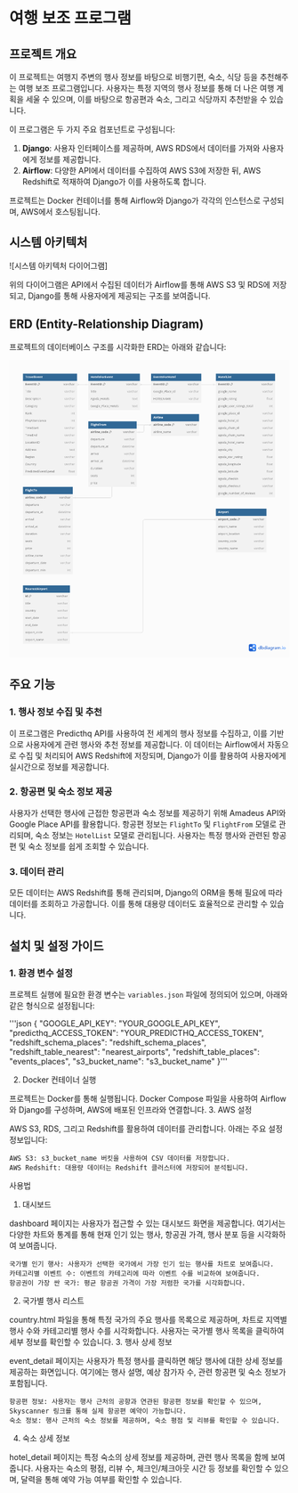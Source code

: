 

# 여행 보조 프로그램

## 프로젝트 개요

이 프로젝트는 여행지 주변의 행사 정보를 바탕으로 비행기편, 숙소, 식당 등을 추천해주는 여행 보조 프로그램입니다. 사용자는 특정 지역의 행사 정보를 통해 더 나은 여행 계획을 세울 수 있으며, 이를 바탕으로 항공편과 숙소, 그리고 식당까지 추천받을 수 있습니다.

이 프로그램은 두 가지 주요 컴포넌트로 구성됩니다:

1. **Django**: 사용자 인터페이스를 제공하며, AWS RDS에서 데이터를 가져와 사용자에게 정보를 제공합니다.
2. **Airflow**: 다양한 API에서 데이터를 수집하여 AWS S3에 저장한 뒤, AWS Redshift로 적재하여 Django가 이를 사용하도록 합니다.

프로젝트는 Docker 컨테이너를 통해 Airflow와 Django가 각각의 인스턴스로 구성되며, AWS에서 호스팅됩니다.

## 시스템 아키텍처

![시스템 아키텍처 다이어그램]

위의 다이어그램은 API에서 수집된 데이터가 Airflow를 통해 AWS S3 및 RDS에 저장되고, Django를 통해 사용자에게 제공되는 구조를 보여줍니다.

## ERD (Entity-Relationship Diagram)

프로젝트의 데이터베이스 구조를 시각화한 ERD는 아래와 같습니다:

![ERD](./images/ERD.png)

## 주요 기능

### 1. 행사 정보 수집 및 추천
이 프로그램은 Predicthq API를 사용하여 전 세계의 행사 정보를 수집하고, 이를 기반으로 사용자에게 관련 행사와 추천 정보를 제공합니다. 이 데이터는 Airflow에서 자동으로 수집 및 처리되어 AWS Redshift에 저장되며, Django가 이를 활용하여 사용자에게 실시간으로 정보를 제공합니다.

### 2. 항공편 및 숙소 정보 제공
사용자가 선택한 행사에 근접한 항공편과 숙소 정보를 제공하기 위해 Amadeus API와 Google Place API를 활용합니다. 항공편 정보는 `FlightTo` 및 `FlightFrom` 모델로 관리되며, 숙소 정보는 `HotelList` 모델로 관리됩니다. 사용자는 특정 행사와 관련된 항공편 및 숙소 정보를 쉽게 조회할 수 있습니다.

### 3. 데이터 관리
모든 데이터는 AWS Redshift를 통해 관리되며, Django의 ORM을 통해 필요에 따라 데이터를 조회하고 가공합니다. 이를 통해 대용량 데이터도 효율적으로 관리할 수 있습니다.

## 설치 및 설정 가이드

### 1. 환경 변수 설정
프로젝트 실행에 필요한 환경 변수는 `variables.json` 파일에 정의되어 있으며, 아래와 같은 형식으로 설정됩니다:

'''json
{
    "GOOGLE_API_KEY": "YOUR_GOOGLE_API_KEY",
    "predicthq_ACCESS_TOKEN": "YOUR_PREDICTHQ_ACCESS_TOKEN",
    "redshift_schema_places": "redshift_schema_places",
    "redshift_table_nearest": "nearest_airports",
    "redshift_table_places": "events_places",
    "s3_bucket_name": "s3_bucket_name"
}'''

2. Docker 컨테이너 실행

프로젝트는 Docker를 통해 실행됩니다. Docker Compose 파일을 사용하여 Airflow와 Django를 구성하며, AWS에 배포된 인프라와 연결합니다.
3. AWS 설정

AWS S3, RDS, 그리고 Redshift를 활용하여 데이터를 관리합니다. 아래는 주요 설정 정보입니다:

    AWS S3: s3_bucket_name 버킷을 사용하여 CSV 데이터를 저장합니다.
    AWS Redshift: 대용량 데이터는 Redshift 클러스터에 저장되어 분석됩니다.

사용법
1. 대시보드

dashboard 페이지는 사용자가 접근할 수 있는 대시보드 화면을 제공합니다. 여기서는 다양한 차트와 통계를 통해 현재 인기 있는 행사, 항공권 가격, 행사 분포 등을 시각화하여 보여줍니다.

    국가별 인기 행사: 사용자가 선택한 국가에서 가장 인기 있는 행사를 차트로 보여줍니다.
    카테고리별 이벤트 수: 이벤트의 카테고리에 따라 이벤트 수를 비교하여 보여줍니다.
    항공권이 가장 싼 국가: 평균 항공권 가격이 가장 저렴한 국가를 시각화합니다.

2. 국가별 행사 리스트

country.html 파일을 통해 특정 국가의 주요 행사를 목록으로 제공하며, 차트로 지역별 행사 수와 카테고리별 행사 수를 시각화합니다. 사용자는 국가별 행사 목록을 클릭하여 세부 정보를 확인할 수 있습니다.
3. 행사 상세 정보

event_detail 페이지는 사용자가 특정 행사를 클릭하면 해당 행사에 대한 상세 정보를 제공하는 화면입니다. 여기에는 행사 설명, 예상 참가자 수, 관련 항공편 및 숙소 정보가 포함됩니다.

    항공편 정보: 사용자는 행사 근처의 공항과 연관된 항공편 정보를 확인할 수 있으며, Skyscanner 링크를 통해 실제 항공편 예약이 가능합니다.
    숙소 정보: 행사 근처의 숙소 정보를 제공하며, 숙소 평점 및 리뷰를 확인할 수 있습니다.

4. 숙소 상세 정보

hotel_detail 페이지는 특정 숙소의 상세 정보를 제공하며, 관련 행사 목록을 함께 보여줍니다. 사용자는 숙소의 평점, 리뷰 수, 체크인/체크아웃 시간 등 정보를 확인할 수 있으며, 달력을 통해 예약 가능 여부를 확인할 수 있습니다.